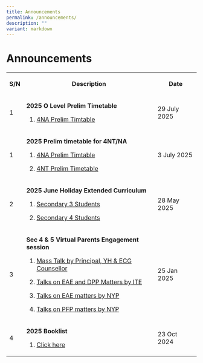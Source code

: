 ```yaml
---
title: Announcements
permalink: /announcements/
description: ""
variant: markdown
---
```

<h1>Announcements</h1>
<table>
<tbody>
<tr>
<th rowspan="1" colspan="1">
<p>S/N</p>
</th>
<th rowspan="1" colspan="1">
<p>Description</p>
</th>
<th rowspan="1" colspan="1">
<p>Date</p>
</th>
</tr>

<tr>
<td rowspan="1" colspan="1">
<p>1</p>
</td>
<td rowspan="1" colspan="1">
<p><strong>2025 O Level Prelim Timetable </strong>
</p>
<ol data-tight="true" class="tight">
<li>
<p><a href="/files/Timetable/2025_4NA_Prelim_Time_Table.pdf" rel="noopener noreferrer nofollow" target="_blank">
	4NA Prelim Timtable</a>
</p>
</li>

</ol>
</td>
<td rowspan="1" colspan="1">
<p>29 July 2025</p>
</td>
</tr>
	
<tr>
<td rowspan="1" colspan="1">
<p>1</p>
</td>
<td rowspan="1" colspan="1">
<p><strong>2025 Prelim timetable for 4NT/NA </strong>
</p>
<ol data-tight="true" class="tight">
<li>
<p><a href="/files/Timetable/2025_4NA_Prelim_Time_Table.pdf" rel="noopener noreferrer nofollow" target="_blank">
	4NA Prelim Timtable</a>
</p>
</li>
<li>
<p><a href="/files/Timetable/2025_4NT_Prelim_Time_Table.pdf" rel="noopener noreferrer nofollow" target="_blank">
	4NT Prelim Timetable</a>
</p>
</li>
</ol>
</td>
<td rowspan="1" colspan="1">
<p>3 July 2025</p>
</td>
</tr>	
	
<tr>
<td rowspan="1" colspan="1">
<p>2</p>
</td>
<td rowspan="1" colspan="1">
<p><strong>2025 June Holiday Extended Curriculum </strong>
</p>
<ol data-tight="true" class="tight">
<li>
<p><a href="/files/Timetable/Mid_Year_Extended_Curriculum__Sec_3__2025.pdf" rel="noopener noreferrer nofollow" target="_blank">	Secondary 3 Students</a>
</p>
</li>
<li>
<p><a href="/files/Timetable/Mid_Year_Extended_Curriculum__Sec_4___5__2025.pdf" rel="noopener noreferrer nofollow" target="_blank"> Secondary 4 Students</a>
</p>
</li>
</ol>
</td>
<td rowspan="1" colspan="1">
<p>28 May 2025</p>
</td>
</tr>	
	
<tr>
<td rowspan="1" colspan="1">
<p>3</p>
</td>
<td rowspan="1" colspan="1">
<p><strong>Sec 4 &amp; 5 Virtual Parents Engagement session </strong>
</p>
<ol data-tight="true" class="tight">
<li>
<p><a href="/files/Sec%204%20n%205%20PTM/Sec_4_5_Parents__Engagement_Slides.pdf" rel="noopener noreferrer nofollow" target="_blank">
	Mass Talk by Principal, YH &amp; ECG Counsellor</a>
</p>
</li>
<li>
<p><a href="https://www.ite.edu.sg/docs/default-source/full-time-courses-doc/ite-course-booklet-2025.pdf?sfvrsn=dc16f5ff\_5](https://www.ite.edu.sg/docs/default-source/full-time-courses-doc/ite-course-booklet-2025.pdf?sfvrsn=dc16f5ff_5)" rel="noopener noreferrer nofollow" target="_blank">Talks on EAE and DPP Matters by ITE</a>
</p>
</li>
<li>
<p><a href="/files/Sec%204%20n%205%20PTM/EAE_Talk_2025_NYP.pdf" rel="noopener noreferrer nofollow" target="_blank">Talks on EAE matters by NYP</a>
</p>
</li>
<li>
<p><a href="/files/Sec%204%20n%205%20PTM/NYP_Sec_4_PFP_Slides.pdf" rel="noopener noreferrer nofollow" target="_blank">Talks on PFP matters by NYP</a>
</p>
</li>
</ol>
</td>
<td rowspan="1" colspan="1">
<p>25 Jan 2025</p>
</td>
</tr>	
	
	


<tr>
<td rowspan="1" colspan="1">
<p>4</p>
</td>
<td rowspan="1" colspan="1">
<p><strong>2025 Booklist </strong>
</p>
<ol data-tight="true" class="tight">
<li>
<p><a href="/links/Student/books/" rel="noopener noreferrer nofollow" target="_blank">
	Click here</a>
</p>
</li>
</ol>
</td>
<td rowspan="1" colspan="1">
<p>23 Oct 2024</p>
</td>
</tr>	


	
	


</tbody>
</table>
<p></p>
